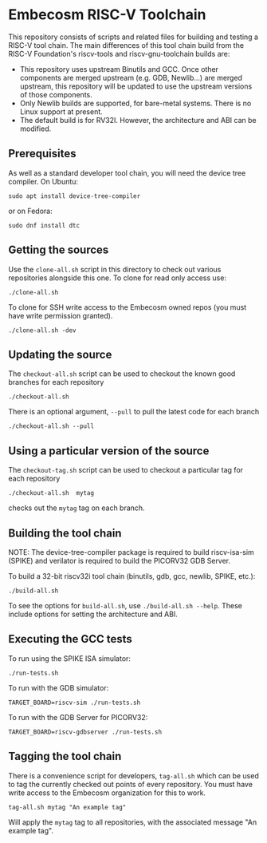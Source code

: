 Embecosm RISC-V Toolchain
=========================

This repository consists of scripts and related files for building and testing a
RISC-V tool chain. The main differences of this tool chain build from the RISC-V
Foundation's riscv-tools and riscv-gnu-toolchain builds are:

- This repository uses upstream Binutils and GCC. Once other components are
  merged upstream (e.g. GDB, Newlib...) are merged upstream, this repository
  will be updated to use the upstream versions of those components.
- Only Newlib builds are supported, for bare-metal systems. There is no Linux
  support at present.
- The default build is for RV32I. However, the architecture and ABI can be
modified.

Prerequisites
-------------

As well as a standard developer tool chain, you will need the device tree
compiler.  On Ubuntu:
```
sudo apt install device-tree-compiler
```
or on Fedora:
```
sudo dnf install dtc
```

Getting the sources
-------------------

Use the `clone-all.sh` script in this directory to check out various
repositories alongside this one. To clone for read only access use:

```
./clone-all.sh
```

To clone for SSH write access to the Embecosm owned repos (you must have write
permission granted).

```
./clone-all.sh -dev
```

Updating the source
-------------------

The `checkout-all.sh` script can be used to checkout the known good branches
for each repository

```
./checkout-all.sh
```

There is an optional argument, `--pull`  to pull the latest code for each branch

```
./checkout-all.sh --pull
```

Using a particular version of the source
----------------------------------------

The `checkout-tag.sh` script can be used to checkout a particular tag for each
repository

```
./checkout-all.sh  mytag
```

checks out the `mytag` tag on each branch.

Building the tool chain
-----------------------

NOTE: The device-tree-compiler package is required to build riscv-isa-sim
(SPIKE) and verilator is required to build the PICORV32 GDB Server.

To build a 32-bit riscv32i tool chain (binutils, gdb, gcc, newlib, SPIKE,
etc.):

```
./build-all.sh
```

To see the options for `build-all.sh`, use `./build-all.sh --help`. These
include options for setting the architecture and ABI.


Executing the GCC tests
-----------------------

To run using the SPIKE ISA simulator:

```
./run-tests.sh
```

To run with the GDB simulator:

```
TARGET_BOARD=riscv-sim ./run-tests.sh
```

To run with the GDB Server for PICORV32:

```
TARGET_BOARD=riscv-gdbserver ./run-tests.sh
```

Tagging the tool chain
----------------------

There is a convenience script for developers, `tag-all.sh` which can be used
to tag the currently checked out points of every repository.  You must have
write access to the Embecosm organization for this to work.

```
tag-all.sh mytag "An example tag"
```

Will apply the `mytag` tag to all repositories, with the associated message
"An example tag".


